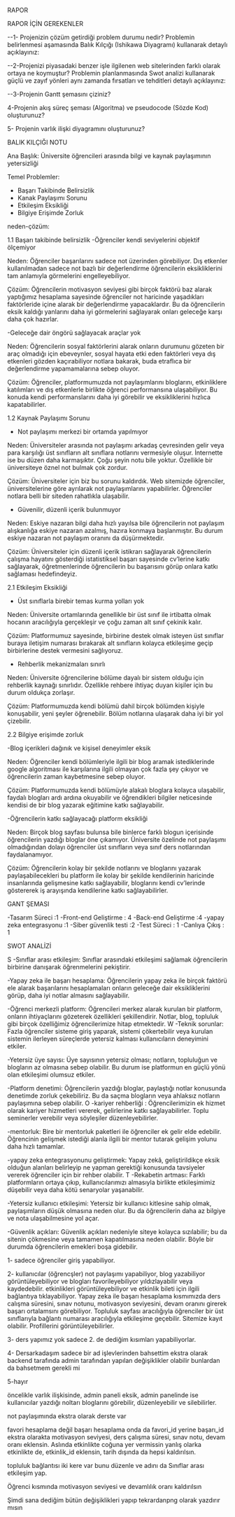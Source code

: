RAPOR


RAPOR İÇİN GEREKENLER

--1- Projenizin çözüm getirdiği problem durumu nedir? Problemin belirlenmesi
aşamasında Balık Kılçığı (Ishikawa Diyagramı) kullanarak detaylı açıklayınız:

--2-Projenizi piyasadaki benzer işle ilgilenen web sitelerinden farklı olarak ortaya
ne koymuştur? Problemin planlanmasında Swot analizi kullanarak güçlü ve
zayıf yönleri aynı zamanda fırsatları ve tehditleri detaylı açıklayınız:

--3-Projenin Gantt şemasını çiziniz?

4-Projenin akış süreç şeması (Algoritma) ve pseudocode (Sözde Kod)
oluşturunuz?

5- Projenin varlık ilişki diyagramını oluşturunuz?



BALIK KILÇIĞI NOTU

Ana Başlık:
Üniversite öğrencileri arasında bilgi ve kaynak paylaşımının yetersizliği 

Temel Problemler:

- Başarı Takibinde Belirsizlik
- Kanak Paylaşımı Sorunu
- Etkileşim Eksikliği
- Bilgiye Erişimde Zorluk



neden-çözüm:

1.1 Başarı takibinde belirsizlik
-Öğrenciler kendi seviyelerini objektif ölçemiyor

Neden: Öğrenciler başarılarını sadece not üzerinden görebiliyor. Dış etkenler kullanılmadan sadece not bazlı bir değerlendirme öğrencilerin eksikliklerini tam anlamıyla görmelerini engelleyebiliyor. 

Çözüm: Öğrencilerin motivasyon seviyesi gibi birçok faktörü baz alarak yaptığımız hesaplama sayesinde öğrenciler not haricinde yaşadıkları faktörleride içine alarak bir değerlendirme yapacaklardır. Bu da öğrencilerin eksik kaldığı yanlarını daha iyi görmelerini sağlayarak onları geleceğe karşı daha çok hazırlar. 

-Geleceğe dair öngörü sağlayacak araçlar yok

Neden: Öğrencilerin sosyal faktörlerini alarak onların durumunu gözeten bir araç olmadığı için ebeveynler, sosyal hayata etki eden faktörleri veya dış etkenleri gözden kaçırabiliyor notlara bakarak, buda etraflıca bir değerlendirme yapamamalarına sebep oluyor. 

Çözüm: Öğrenciler, platformumuzda not paylaşımlarını bloglarını, etkinliklere katılımları ve dış etkenlerle birlikte öğrenci performansına ulaşabiliyor. Bu konuda kendi performanslarını daha iyi görebilir ve eksikliklerini hızlıca kapatabilirler.

1.2 Kaynak Paylaşımı Sorunu

- Not paylaşımı merkezi bir ortamda yapılmıyor

Neden: Üniversiteler arasında not paylaşımı arkadaş çevresinden gelir veya para karşılığı üst sınıfların alt sınıflara notlarını vermesiyle oluşur. İnternette ise bu düzen daha karmaşıktır. Çoğu şeyin notu bile yoktur. Özellikle bir üniversiteye öznel not bulmak çok zordur. 

Çözüm: Üniversiteler için biz bu sorunu kaldırdık. Web sitemizde öğrenciler, üniversitelerine göre ayrılarak not paylaşımlarını yapabilirler. Öğrenciler notlara belli bir siteden rahatlıkla ulaşabilir. 

- Güvenilir, düzenli içerik bulunmuyor 

Neden: Eskiye nazaran bilgi daha hızlı yayılsa bile öğrencilerin not paylaşım alışkanlığa eskiye nazaran azalmış, hazıra konmaya başlanmıştır. Bu durum eskiye nazaran not paylaşım oranını da düşürmektedir. 

Çözüm: Üniversiteler için düzenli içerik istikrarı sağlayarak öğrencilerin çalışma hayatını gösterdiği istatistiksel başarı sayesinde cv’lerine katkı sağlayarak, öğretmenlerinde öğrencilerin bu başarısını görüp onlara katkı sağlaması hedefindeyiz. 

2.1 Etkileşim Eksikliği 
- Üst sınıflarla birebir temas kurma yolları yok

Neden: Üniversite ortamlarında genellikle bir üst sınıf ile irtibatta olmak hocanın aracılığıyla gerçekleşir ve çoğu zaman alt sınıf çekinik kalır. 

Çözüm: Platformumuz sayesinde, birbirine destek olmak isteyen üst sınıflar buraya iletişim numarası bırakarak alt sınıfların kolayca etkileşime geçip birbirlerine destek vermesini sağlıyoruz.

- Rehberlik mekanizmaları sınırlı 

Neden: Üniversite öğrencilerine bölüme dayalı bir sistem olduğu için rehberlik kaynağı sınırlıdır. Özellikle rehbere ihtiyaç duyan kişiler için bu durum oldukça zorlaşır. 

Çözüm: Platformumuzda kendi bölümü dahil birçok bölümden kişiyle konuşabilir, yeni şeyler öğrenebilir. Bölüm notlarına ulaşarak daha iyi bir yol çizebilir. 

2.2 Bilgiye erişimde zorluk

-Blog içerikleri dağınık ve kişisel deneyimler eksik

Neden: Öğrenciler kendi bölümleriyle ilgili bir blog aramak istediklerinde google algoritması ile karşılarına ilgili olmayan çok fazla şey çıkıyor ve öğrencilerin zaman kaybetmesine sebep oluyor. 

Çözüm: Platformumuzda kendi bölümüyle alakalı bloglara kolayca ulaşabilir, faydalı blogları ardı ardına okuyabilir ve öğrendikleri bilgiler neticesinde kendisi de bir blog yazarak eğitimine katkı sağlayabilir. 

-Öğrencilerin katkı sağlayacağı platform eksikliği

Neden: Birçok blog sayfası bulunsa bile binlerce farklı blogun içerisinde öğrencilerin yazdığı bloglar öne çıkamıyor. Üniversite özelinde not paylaşımı olmadığından dolayı öğrenciler üst sınıfların veya sınıf ders notlarından faydalanamıyor. 

Çözüm: Öğrencilerin kolay bir şekilde notlarını ve bloglarını yazarak paylaşabilecekleri bu platform ile kolay bir şekilde kendilerinin haricinde insanlarında gelişmesine katkı sağlayabilir, bloglarını kendi cv’lerinde göstererek iş arayışında kendilerine katkı sağlayabilirler. 


GANT ŞEMASI

-Tasarım Süreci :1
-Front-end Geliştirme : 4
-Back-end Geliştirme :4
-yapay zeka entegrasyonu :1
-Siber güvenlik testi :2
-Test Süreci : 1
-Canlıya Çıkış : 1


SWOT ANALİZİ


S
-Sınıflar arası etkileşim: Sınıflar arasındaki etkileşimi sağlamak öğrencilerin birbirine danışarak öğrenmelerini pekiştirir. 

-Yapay zeka ile başarı hesaplama: Öğrencilerin yapay zeka ile birçok faktörü ele alarak başarılarını hesaplamaları onların geleceğe dair eksikliklerini görüp, daha iyi notlar almasını sağlayabilir. 

-Öğrenci merkezli platform: Öğrencileri merkez alarak kurulan bir platform, onların ihtiyaçlarını gözeterek özellikleri şekillendirir. Notlar, blog, topluluk gibi birçok özelliğimiz öğrencilerimize hitap etmektedir.
W
-Teknik sorunlar: Fazla öğrenciler sisteme giriş yaparak, sistemi çökertebilir veya kurulan sistemin ilerleyen süreçlerde yetersiz kalması kullanıcıların deneyimini etkiler. 

-Yetersiz üye sayısı: Üye sayısının yetersiz olması; notların, topluluğun ve blogların az olmasına sebep olabilir. Bu durum ise platformun en güçlü yönü olan etkileşimi olumsuz etkiler.

-Platform denetimi: Öğrencilerin yazdığı bloglar, paylaştığı notlar konusunda denetimde zorluk çekebiliriz. Bu da saçma blogların veya ahlaksız notların paylaşımına sebep olabilir.
O
-kariyer rehberliği : Öğrencilerimizin ek hizmet olarak kariyer hizmetleri vererek, gelirlerine katkı sağlayabilirler. Toplu seminerler verebilir veya söyleşiler düzenleyebilirler. 

-mentorluk: Bire bir mentorluk paketleri ile öğrenciler ek gelir elde edebilir. Öğrencinin gelişmek istediği alanla ilgili bir mentor tutarak gelişim yolunu daha hızlı tamamlar. 

-yapay zeka entegrasyonunu geliştirmek: Yapay zekâ, geliştirildikçe eksik olduğun alanları belirleyip ne yapman gerektiği konusunda tavsiyeler vererek öğrenciler için bir rehber olabilir.
T
-Rekabetin artması: Farklı platformların ortaya çıkıp, kullanıcılarımızı almasıyla birlikte etkileşimimiz düşebilir veya daha kötü senaryolar yaşanabilir. 

-Yetersiz kullanıcı etkileşimi: Yetersiz bir kullanıcı kitlesine sahip olmak, paylaşımların düşük olmasına neden olur. Bu da öğrencilerin daha az bilgiye ve nota ulaşabilmesine yol açar.

-Güvenlik açıkları: Güvenlik açıkları nedeniyle siteye kolayca sızılabilir; bu da sitenin çökmesine veya tamamen kapatılmasına neden olabilir. Böyle bir durumda öğrencilerin emekleri boşa gidebilir.


1- sadece öğrenciler giriş yapabiliyor.

2- kullanıcılar (öğrencşler) not paylaşımı yapabiliyor, blog yazabiliyor görüntüleyebiliyor ve blogları favorileyebiliyor yıldızlayabilir veya kaydedebilir. etkinlikleri görüntüleyebiliyor ve etkinlik bileti için ilgili bağlantıya tıklayabiliyor. Yapay zeka ile başarı hesaplama kısmımızda ders calışma süresini, sınav notunu, motivasyon seviyesini, devam oranını girerek başarı ortalamsını görebiliyor. Topluluk sayfası aracılığıyla öğrenciler bir üst sınıflarıyla bağlantı numarası aracılığıyla etkileşime geçebilir. Sitemize kayıt olabilir. Profillerini görüntüleyebilirler. 

3- ders yapımız yok sadece 2. de dediğim kısımları yapabiliyorlar. 

4- Dersarkadaşım sadece bir ad işlevlerinden bahsettim ekstra olarak backend tarafında admin tarafından yapılan değişiklikler olabilir bunlardan da bahsetmem gerekli mi

5-hayır 



öncelikle varlık ilişkisinde, admin paneli eksik, admin panelinde ise kullanıcılar yazdığı noltarı bloglarını görebilir, düzenleyebilir ve silebilirler.  

not paylaşımında ekstra olarak derste var 

favori hesaplama değil başarı hesaplama onda da favori_id yerine başarı_id ekstra olarakta motivasyon seviyesi, ders çalışma süresi, sınav notu, devam oranı eklensin. Aslında etkinlikte coğuna yer vermissin yanlış olarka etkinlikte de, etkinlik_id eklensin, tarih dışında da hepsi kaldırılsın. 

topluluk bağlantısı iki kere var bunu düzenle ve adını da Sınıflar arası etkileşim yap. 

Öğrenci kısmında motivasyon seviyesi ve devamlılık oranı kaldırılsın 

Şimdi sana dediğim bütün değişiklikleri yapıp tekrardanpng olarak yazdırır mısın 


